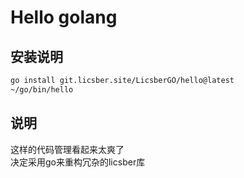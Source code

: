 # Hello golang

## 安装说明

```bash
go install git.licsber.site/LicsberGO/hello@latest
~/go/bin/hello
```

## 说明

这样的代码管理看起来太爽了  
决定采用go来重构冗杂的licsber库
